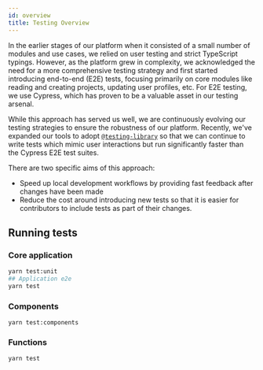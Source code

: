 ```yaml
---
id: overview
title: Testing Overview
---
```


In the earlier stages of our platform when it consisted of a small number of modules and use cases, we relied on user testing and strict TypeScript typings. However, as the platform grew in complexity, we acknowledged the need for a more comprehensive testing strategy and first started introducing end-to-end (E2E) tests, focusing primarily on core modules like reading and creating projects, updating user profiles, etc. For E2E testing, we use Cypress, which has proven to be a valuable asset in our testing arsenal.

While this approach has served us well, we are continuously evolving our testing strategies to ensure the robustness of our platform. Recently, we've expanded our tools to adopt [`@testing-library`](https://testing-library.com/) so that we can continue to write tests which mimic user interactions but run significantly faster than the Cypress E2E test suites.

There are two specific aims of this approach:

- Speed up local development workflows by providing fast feedback after changes have been made
- Reduce the cost around introducing new tests so that it is easier for contributors to include tests as part of their changes.

## Running tests

### Core application

```bash
yarn test:unit
## Application e2e
yarn test
```

### Components

```
yarn test:components
```

### Functions

```
yarn test
```
